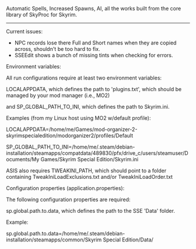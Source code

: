 Automatic Spells, Increased Spawns, AI, all the works built from the core library of SkyProc for Skyrim.

---------

Current issues:
* NPC records lose there Full and Short names when they are copied across, shouldn't be too hard to fix.
* SSEEdit shows a bunch of missing tints when checking for errors.

Environment variables:

All run configurations require at least two environment variables:

LOCALAPPDATA, which defines the path to 'plugins.txt', which should be managed by your mod manager (i.e., MO2)

and SP_GLOBAL_PATH_TO_INI, which defines the path to Skyrim.ini.

Examples (from my Linux host using MO2 w/default profile):

LOCALAPPDATA=/home/me/Games/mod-organizer-2-skyrimspecialedition/modorganizer2/profiles/Default

SP_GLOBAL_PATH_TO_INI=/home/me/.steam/debian-installation/steamapps/compatdata/489830/pfx/drive_c/users/steamuser/Documents/My Games/Skyrim Special Edition/Skyrim.ini

ASIS also requires TWEAKINI_PATH, which should point to a folder containing TweakIniLoadExclusions.txt and/or TweakIniLoadOrder.txt 

Configuration properties (application.properties):

The following configuration properties are required:

sp.global.path.to.data, which defines the path to the SSE 'Data' folder.

Example:

sp.global.path.to.data=/home/me/.steam/debian-installation/steamapps/common/Skyrim Special Edition/Data/
